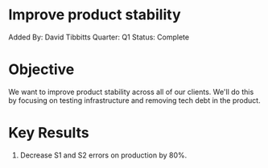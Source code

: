 # Improve product stability

Added By: David Tibbitts
Quarter: Q1
Status: Complete

# Objective

We want to improve product stability across all of our clients. We'll do this by focusing on testing infrastructure and removing tech debt in the product. 

# Key Results

1. Decrease S1 and S2 errors on production by 80%.